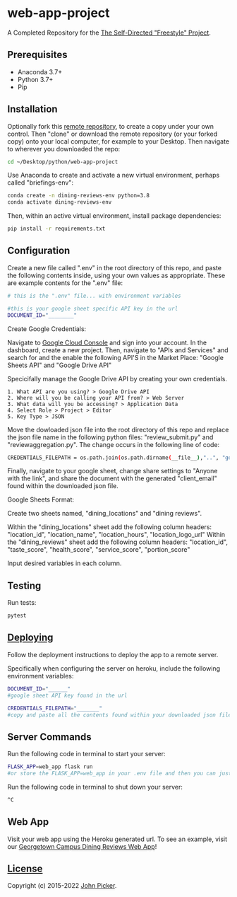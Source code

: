 # web-app-project

A Completed Repository for the [The Self-Directed "Freestyle" Project](https://github.com/prof-rossetti/intro-to-python/tree/main/projects/freestyle).

## Prerequisites

  + Anaconda 3.7+
  + Python 3.7+
  + Pip

## Installation

Optionally fork this [remote repository](https://github.com/jkp53/web-app-project), to create a copy under your own control. Then "clone" or download the remote repository (or your forked copy) onto your local computer, for example to your Desktop. Then navigate to wherever you downloaded the repo:

```sh
cd ~/Desktop/python/web-app-project
```

Use Anaconda to create and activate a new virtual environment, perhaps called "briefings-env":

```sh
conda create -n dining-reviews-env python=3.8
conda activate dining-reviews-env
```

Then, within an active virtual environment, install package dependencies:

```sh
pip install -r requirements.txt
```

## Configuration

Create a new file called ".env" in the root directory of this repo, and paste the following contents inside, using your own values as appropriate. These are example contents for the ".env" file:

```sh
# this is the ".env" file... with environment variables

#this is your google sheet specific API key in the url
DOCUMENT_ID="________"
```


Create Google Credentials:

Navigate to [Google Cloud Console](https://console.cloud.google.com) and sign into your account. In the dashboard, create a new project. Then, navigate to "APIs and Services" and search for and the enable the following API'S in the Market Place: "Google Sheets API" and "Google Drive API"

Specicifally manage the Google Drive API by creating your own credentials. 

    1. What API are you using? > Google Drive API
    2. Where will you be calling your API from? > Web Server
    3. What data will you be accessing? > Application Data
    4. Select Role > Project > Editor
    5. Key Type > JSON

Move the dowloaded json file into the root directory of this repo and replace the json file name in the following python files: "review_submit.py" and "reviewaggregation.py". The change occurs in the following line of code:

```sh
CREDENTIALS_FILEPATH = os.path.join(os.path.dirname(__file__),"..", "google-credentials.json")
```

Finally, navigate to your google sheet, change share settings to "Anyone with the link", and share the document with the generated "client_email" found within the downloaded json file.


Google Sheets Format:

Create two sheets named, "dining_locations" and "dining reviews".

Within the "dining_locations" sheet add the following column headers: "location_id", "location_name", "location_hours", "location_logo_url"
Within the "dining_reviews" sheet add the following column headers: "location_id", "taste_score", "health_score", "service_score", "portion_score"

Input desired variables in each column.

## Testing

Run tests:

```sh
pytest
```

## [Deploying](/DEPLOYING.md)

Follow the deployment instructions to deploy the app to a remote server.

Specifically when configuring the server on heroku, include the following environment variables:

```sh
DOCUMENT_ID="______"
#google sheet API key found in the url
```

```sh
CREDENTIALS_FILEPATH="_______"
#copy and paste all the contents found within your downloaded json file
```

## Server Commands

Run the following code in terminal to start your server:

```sh
FLASK_APP=web_app flask run
#or store the FLASK_APP=web_app in your .env file and then you can just paste 'flask run'
```

Run the following code in terminal to shut down your server:
```sh
^C
```

## Web App

Visit your web app using the Heroku generated url. To see an example, visit our [Georgetown Campus Dining Reviews Web App](https://dining-location-reviews-app.herokuapp.com/)!


## [License](/LICENSE.md)

Copyright (c) 2015-2022 [John Picker](mailto:jkp53@georgetown.edu).
